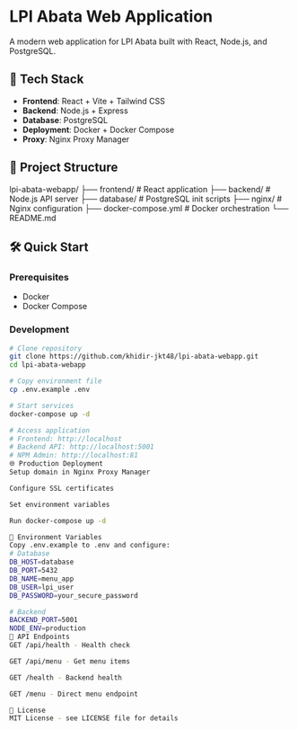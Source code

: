 # LPI Abata Web Application

A modern web application for LPI Abata built with React, Node.js, and PostgreSQL.

## 🚀 Tech Stack

- **Frontend**: React + Vite + Tailwind CSS
- **Backend**: Node.js + Express
- **Database**: PostgreSQL
- **Deployment**: Docker + Docker Compose
- **Proxy**: Nginx Proxy Manager

## 📁 Project Structure

lpi-abata-webapp/
├── frontend/ # React application
├── backend/ # Node.js API server
├── database/ # PostgreSQL init scripts
├── nginx/ # Nginx configuration
├── docker-compose.yml # Docker orchestration
└── README.md

## 🛠️ Quick Start

### Prerequisites
- Docker
- Docker Compose

### Development
```bash
# Clone repository
git clone https://github.com/khidir-jkt48/lpi-abata-webapp.git
cd lpi-abata-webapp

# Copy environment file
cp .env.example .env

# Start services
docker-compose up -d

# Access application
# Frontend: http://localhost
# Backend API: http://localhost:5001
# NPM Admin: http://localhost:81
🌐 Production Deployment
Setup domain in Nginx Proxy Manager

Configure SSL certificates

Set environment variables

Run docker-compose up -d

📝 Environment Variables
Copy .env.example to .env and configure:
# Database
DB_HOST=database
DB_PORT=5432
DB_NAME=menu_app
DB_USER=lpi_user
DB_PASSWORD=your_secure_password

# Backend
BACKEND_PORT=5001
NODE_ENV=production
🔧 API Endpoints
GET /api/health - Health check

GET /api/menu - Get menu items

GET /health - Backend health

GET /menu - Direct menu endpoint

📄 License
MIT License - see LICENSE file for details
